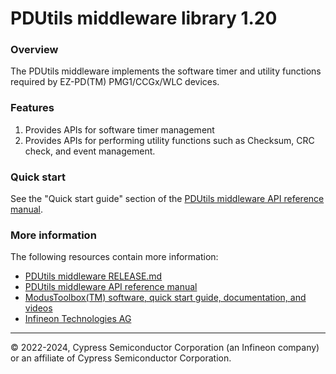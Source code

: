 # PDUtils middleware library 1.20

### Overview

The PDUtils middleware implements the software timer and utility functions required by EZ-PD(TM) PMG1/CCGx/WLC devices.

### Features
1) Provides APIs for software timer management
2) Provides APIs for performing utility functions such as Checksum, CRC check, and event management.

### Quick start

See the "Quick start guide" section of the [PDUtils middleware API reference manual](https://infineon.github.io/pdutils/html/index.html#section_pdutils_quick_start).

### More information
The following resources contain more information:
* [PDUtils middleware RELEASE.md](./RELEASE.md)
* [PDUtils middleware API reference manual](https://infineon.github.io/pdutils/html/index.html)
* [ModusToolbox(TM) software, quick start guide, documentation, and videos](https://www.infineon.com/modustoolbox)
* [Infineon Technologies AG](https://www.infineon.com)

---
© 2022-2024, Cypress Semiconductor Corporation (an Infineon company) or an affiliate of Cypress Semiconductor Corporation.

